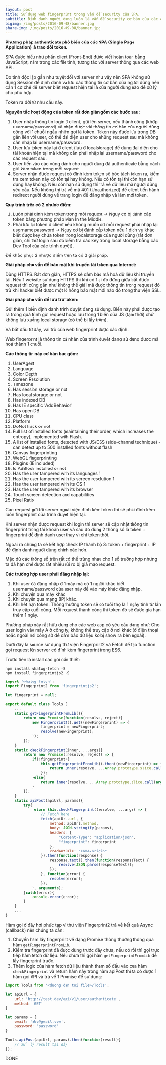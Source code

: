 ```yaml
---
layout: post
title: Sử dụng web fingerprint trong vấn đề security của SPA.
subtitle: Định danh người dùng luôn là vấn đề security cơ bản của các app dạng SPA (Single Page Application) do nguyên tắc Staless của cơ chế client-API.
bigimg: /img/posts/2016-09-08/banner.jpg
share-img: /img/posts/2016-09-08/banner.jpg
---
```


**Phương pháp authenticate phổ biến của các SPA (Single Page Application) là trao đổi token.**

SPA được hiểu như phần client (Front-End) được viết hoàn toàn bằng JavaScript, nằm trong các file tĩnh, tương tác với server thông qua các web API.

Do tính độc lập gần như tuyệt đối với server như vậy nên SPA không sử dụng Session để định danh và lưu các thông tin cơ bản của người dùng nên cần 1 cơ chế để server biết request hiện tại là của người dùng nào để xử lý cho phù hợp.

Token ra đời từ nhu cầu này.

**Nguyên tắc hoạt động của token rất đơn giản gồm các bước sau:**

1. User nhập thông tin login ở client, gửi lên server, nếu thành công (khớp username/password) sẽ nhận được vài thông tin cơ bản của người dùng cộng với 1 chuỗi ngẫu nhiên gọi là token. Token này được lưu trong DB gắn liên với user, có thể đại diện user cho những request sau mà không cần nhập lại username/password.
2. User lưu token này lại ở client (lưu ở localstorage) để dùng đại diện cho tài khoản hiện tại mà không cần phải nhập lại username/password cho các request sau.
3. User tiến vào các vùng dành cho người dùng đã authenticate bằng cách gửi kèm token trong mỗi request.
4. Server nhận được request có đính kèm token sẽ bóc tách token ra, kiểm tra xem token này có tồn tại hay không. Nếu có tồn tại thì còn hạn sử dụng hay không. Nếu còn hạn sử dụng thì trả về dữ liệu mà người dùng yêu cầu. Nếu không thì trả về mã 401 (Unauthorized) để client tiến hành redirect người dùng về trang login để đăng nhập và làm mới token.

**Quy trình trên có 2 nhược điểm:**

1. Luôn phải đính kèm token trong mỗi request -> Nguy cơ bị đánh cắp token bằng phương pháp Man In the Middle.
2. Phải lưu lại token ở client nếu không muốn cứ mỗi request phải nhập lại username password -> Nguy cơ bị đánh cắp token nếu 1 dịch vụ khác biết được key chứa token trong localstorage của người dùng (rất đơn giản, chỉ thử login sau đó kiểm tra các key trong local storage bằng các Dev Tool của các trình duyệt).

Để khắc phục 2 nhược điểm trên ta có 2 giải pháp.

**Giải pháp cho vấn đề bảo mật khi truyền tải token qua Internet:**

Dùng HTTPS. Rất đơn giản, HTTPS sẽ đảm bảo mã hoá dữ liệu khi truyền tải. Nếu 1 website sử dụng HTTPS thì khi có 1 ai đó đứng giữa bắt được request thì cũng gần như không thể giải mã được thông tin trong request đó trừ khi hacker biết được một lỗ hổng bảo mật mới nào đó trong thư viện SSL.

**Giải pháp cho vấn đề lưu trữ token:**

Gửi thêm 1 biến định danh trình duyệt đang sử dụng. Biến này phải được tạo ra trong quá trình gửi request hoặc lưu trong 1 biến của JS (tạm thời) chứ không lưu xuống local storage (có thể bị lấy trộm).

Và bắt đầu từ đây, vai trò của web fingerprint được xác định.

Web fingerprint là thông tin cá nhân của trình duyệt đang sử dụng được mã hoá thành 1 chuỗi.

**Các thông tin này cơ bản bao gồm:**

1. UserAgent
2. Language
3. Color Depth
4. Screen Resolution
5. Timezone
6. Has session storage or not
7. Has local storage or not
8. Has indexed DB
9. Has IE specific 'AddBehavior'
10. Has open DB
11. CPU class
12. Platform
13. DoNotTrack or not
14. Full list of installed fonts (maintaining their order, which increases the entropy), implemented with Flash.
15. A list of installed fonts, detected with JS/CSS (side-channel technique) - can detect up to 500 installed fonts without flash
16. Canvas fingerprinting
17. WebGL fingerprinting
18. Plugins (IE included)
19. Is AdBlock installed or not
20. Has the user tampered with its languages 1
21. Has the user tampered with its screen resolution 1
22. Has the user tampered with its OS 1
23. Has the user tampered with its browser
24. Touch screen detection and capabilities
25. Pixel Ratio

Các request gửi tới server ngoài việc đính kèm token thì sẽ phải đính kèm luôn fingerprint của trình duyệt hiện tại.

Khi server nhận được request khi login thì server sẽ cập nhật thông tin fingerprint trong tài khoản user và sau đó dùng 2 thông số là token + fingerprint để định danh user thay vì chỉ token thôi.

Ngoài ra chúng ta sẽ kết hợp check IP thành bộ 3: token + fingerprint + IP để định danh người dùng chính xác hơn.

Mặc dù các thông số trên rất có thể trùng nhau cho 1 số trường hợp nhưng ta đã hạn chế được rất nhiều rủi ro bị giả mạo request.

**Các trường hợp user phải đăng nhập lại:**

1. Khi user đã đăng nhập ở 1 máy mà có 1 người khác biết username/password của user này để vào máy khác đăng nhập.
2. Khi chuyển qua máy khác.
3. Khi chuyển qua mạng (IP) khác.
4. Khi hết hạn token. Thông thường token sẽ có tuổi thọ là 1 ngày tính từ lần truy cập cuối cùng. Mỗi request thành công thì token đó sẽ được gia hạn thêm 1 ngày.

Phương pháp này rất hữu dụng cho các web app có yêu cầu dạng như: Cho user login vào máy A ở công ty, không thể truy cập ở nơi khác (ở điện thoại hoặc ngoài nơi công sở để đảm bảo dữ liệu ko bị show ra bên ngoài).

Dưới đây là source sử dụng thư viện Fingerprint2 và Fetch để tạo function gọi request lên server có đính kèm fingerprint trong ES6.

Trước tiên là install các gói cần thiết:

```
npm install whatwg-fetch -S
npm install fingerprintjs2 -S
```

```javascript
import 'whatwg-fetch';
import Fingerprint2 from 'fingerprintjs2';

let fingerprint = null;

export default class Tools {
	...
	static getFingerprintFromLib(){
		return new Promise(function(resolve, reject){
			new Fingerprint2().get((newFingerprint) => {
				fingerprint = newFingerprint;
				resolve(newFingerprint);
			});
		});
	}
	static checkFingerprint(inner, ...args){
		return new Promise((resolve, reject) => {
			if(!fingerprint){
				this.getFingerprintFromLib().then((newFingerprint) => {
					return inner(resolve, ...Array.prototype.slice.call(arguments).slice(1));
				});
			}else{
				return inner(resolve, ...Array.prototype.slice.call(arguments).slice(1));
			}
		});
	}
	static apiPost(apiUrl, params){
		try{
			return this.checkFingerprint((resolve, ...args) => {
				// Fetch here
				fetch(apiUrl.url, {
					method: apiUrl.method,
					body: JSON.stringify(params),
					headers: {
						"Content-Type": "application/json",
						"fingerprint": fingerprint
					},
					credentials: "same-origin"
				}).then(function(response) {
					response.text().then(function(responseText) {
						resolve(JSON.parse(responseText));
					});
				}, function(error) {
					resolve(error);
				});
			}, arguments);
		}catch(error){
			console.error(error);
		}
	}
	...
}
```

Hàm gọi ở đây hơi phức tạp vì thư viện Fingerprint2 trả về kết quả Async (callback) nên chúng ta cần:

1. Chuyển hàm lấy fingerprint về dạng Promise thông thường thông qua hàm `getFingerprintFromLib`.
2. Kiểm tra fingerprint đã được dùng trước đây chưa, nếu có rồi thì gọi trực tiếp hàm fetch dữ liệu. Nếu chưa thì gọi hàm `getFingerprintFromLib` để lấy fingerprint trước.
3. Thêm logic của hàm fetch dữ liệu thành tham số đầu vào của hàm `checkFingerprint` và return hàm này trong hàm apiPost thì ta có được 1 hàm gọi API và trả về 1 Promise để sử dụng:

```javascript
import Tools from '<duong dan toi file>/Tools';

let apiUrl = {
	url: 'http://test.dev/api/v1/user/authenticate',
	method: 'GET'
}

let params = {
	email: 'abc@gmail.com',
	password: 'password'
}

Tools.apiPost(apiUrl, params).then(function(result){
	// Xử lý result tại đây
});
```

DONE